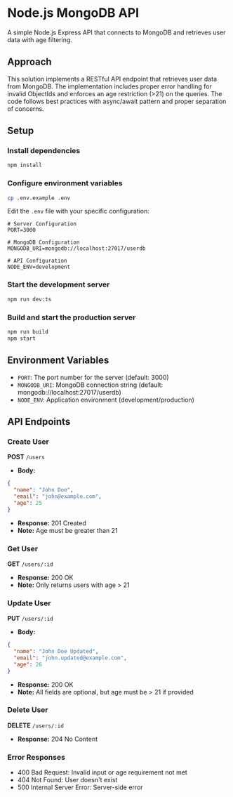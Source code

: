 # Node.js MongoDB API

A simple Node.js Express API that connects to MongoDB and retrieves user data with age filtering.

## Approach

This solution implements a RESTful API endpoint that retrieves user data from MongoDB. The implementation includes proper error handling for invalid ObjectIds and enforces an age restriction (>21) on the queries. The code follows best practices with async/await pattern and proper separation of concerns.

## Setup

### Install dependencies

```bash
npm install
```

### Configure environment variables

```bash
cp .env.example .env
```

Edit the `.env` file with your specific configuration:

```env
# Server Configuration
PORT=3000

# MongoDB Configuration
MONGODB_URI=mongodb://localhost:27017/userdb

# API Configuration
NODE_ENV=development
```

### Start the development server

```bash
npm run dev:ts
```

### Build and start the production server

```bash
npm run build
npm start
```

## Environment Variables

- `PORT`: The port number for the server (default: 3000)
- `MONGODB_URI`: MongoDB connection string (default: mongodb://localhost:27017/userdb)
- `NODE_ENV`: Application environment (development/production)

## API Endpoints

### Create User

**POST** `/users`

- **Body:**

```json
{
  "name": "John Doe",
  "email": "john@example.com",
  "age": 25
}
```

- **Response:** 201 Created
- **Note:** Age must be greater than 21

### Get User

**GET** `/users/:id`

- **Response:** 200 OK
- **Note:** Only returns users with age > 21

### Update User

**PUT** `/users/:id`

- **Body:**

```json
{
  "name": "John Doe Updated",
  "email": "john.updated@example.com",
  "age": 26
}
```

- **Response:** 200 OK
- **Note:** All fields are optional, but age must be > 21 if provided

### Delete User

**DELETE** `/users/:id`

- **Response:** 204 No Content

### Error Responses

- 400 Bad Request: Invalid input or age requirement not met
- 404 Not Found: User doesn't exist
- 500 Internal Server Error: Server-side error
